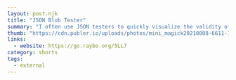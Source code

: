 ```yaml
---
layout: post.njk
title: "JSON Blob Tester"
summary: "I often use JSON testers to quickly visualize the validity of my data. The thing I like about this one that it is open source, it comes with an interesting API and is easily forkable since it's a GitHub repo."
thumb: "https://cdn.publer.io/uploads/photos/mini_magick20210808-6611-7pf666.png"
links:
  - website: https://go.raybo.org/5LL7
category: shorts
tags:
  - external
---
```

